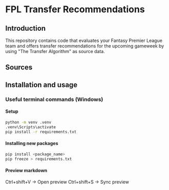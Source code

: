 # FPL Transfer Recommendations
## Introduction
This repository contains code that evaluates your Fantasy Premier League team and offers transfer recommendations for the upcoming gameweek by using "The Transfer Algorithm" as source data.

## Sources

## Installation and usage

### Useful terminal commands (Windows)

#### Setup
```bash
python -m venv .venv
.venv\Scripts\activate
pip install -r requirements.txt
```

#### Installing new packages
```bash
pip install <package_name>
pip freeze > requirements.txt
```


#### Preview markdown

Ctrl+shift+V -> Open preview
Ctrl+shift+S -> Sync preview
